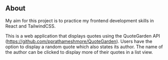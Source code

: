## About
My aim for this project is to practice my frontend development skills in React and TailwindCSS.

This is a web application that displays quotes using the QuoteGarden API (https://github.com/pprathameshmore/QuoteGarden). Users have the option to display a random quote which also states its author. The name of the author can be clicked to display more of their quotes in a list view.
